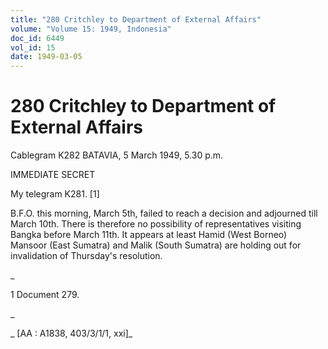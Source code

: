 ```yaml
---
title: "280 Critchley to Department of External Affairs"
volume: "Volume 15: 1949, Indonesia"
doc_id: 6449
vol_id: 15
date: 1949-03-05
---
```


# 280 Critchley to Department of External Affairs

Cablegram K282 BATAVIA, 5 March 1949, 5.30 p.m.

IMMEDIATE SECRET

My telegram K281. [1]

B.F.O. this morning, March 5th, failed to reach a decision and adjourned till March 10th. There is therefore no possibility of representatives visiting Bangka before March 11th. It appears at least Hamid (West Borneo) Mansoor (East Sumatra) and Malik (South Sumatra) are holding out for invalidation of Thursday's resolution.

_

1 Document 279.

_

_ [AA : A1838, 403/3/1/1, xxi]_
